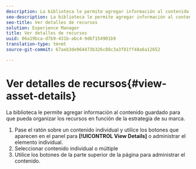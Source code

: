 ```yaml
---
description: La biblioteca le permite agregar información al contenido guardado para que pueda organizar los recursos en función de la estrategia de su marca.
seo-description: La biblioteca le permite agregar información al contenido guardado para que pueda organizar los recursos en función de la estrategia de su marca.
seo-title: Ver detalles de recursos
solution: Experience Manager
title: Ver detalles de recursos
uuid: 06a19bca-d7b9-431b-abc4-9d6f154901b9
translation-type: tm+mt
source-git-commit: 67aeb3de964473b326c88c3a3f81ff48a6a12652

---
```



# Ver detalles de recursos{#view-asset-details}

La biblioteca le permite agregar información al contenido guardado para que pueda organizar los recursos en función de la estrategia de su marca.

1. Pase el ratón sobre un contenido individual y utilice los botones que aparecen en el panel para **[!UICONTROL View Details]** o administrar el elemento individual.
1. Seleccionar contenido individual o múltiple
1. Utilice los botones de la parte superior de la página para administrar el contenido.
